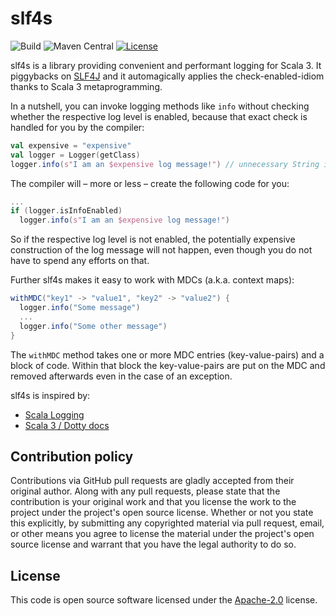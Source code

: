# slf4s #

![Build](https://img.shields.io/github/workflow/status/hseeberger/slf4s/Test)
![Maven Central](https://img.shields.io/maven-central/v/rocks.heikoseeberger/slf4s_3)
[![License](http://img.shields.io/:license-apache-blue.svg)](http://www.apache.org/licenses/LICENSE-2.0.html)

slf4s is a library providing convenient and performant logging for Scala 3. It piggybacks on
[SLF4J](http://www.slf4j.org/) and it automagically applies the check-enabled-idiom thanks to
Scala 3 metaprogramming.

In a nutshell, you can invoke logging methods like `info` without checking whether the respective
log level is enabled, because that exact check is handled for you by the compiler:

``` scala
val expensive = "expensive"
val logger = Logger(getClass)
logger.info(s"I am an $expensive log message!") // unnecessary String interpolation?
```

The compiler will – more or less – create the following code for you:

``` scala
...
if (logger.isInfoEnabled)
  logger.info(s"I am an $expensive log message!")
```

So if the respective log level is not enabled, the potentially expensive construction of the log
message will not happen, even though you do not have to spend any efforts on that.

Further slf4s makes it easy to work with MDCs (a.k.a. context maps):

``` scala
withMDC("key1" -> "value1", "key2" -> "value2") {
  logger.info("Some message")
  ...
  logger.info("Some other message")
}
```

The `withMDC` method takes one or more MDC entries (key-value-pairs) and a block of code. Within
that block the key-value-pairs are put on the MDC and removed afterwards even in the case of an
exception.

slf4s is inspired by:
- [Scala Logging](https://github.com/lightbend/scala-logging)
- [Scala 3 / Dotty docs](http://dotty.epfl.ch/docs/reference/metaprogramming/inline.html)

## Contribution policy ##

Contributions via GitHub pull requests are gladly accepted from their original author. Along with
any pull requests, please state that the contribution is your original work and that you license
the work to the project under the project's open source license. Whether or not you state this
explicitly, by submitting any copyrighted material via pull request, email, or other means you
agree to license the material under the project's open source license and warrant that you have the
legal authority to do so.

## License ##

This code is open source software licensed under the
[Apache-2.0](http://www.apache.org/licenses/LICENSE-2.0) license.
